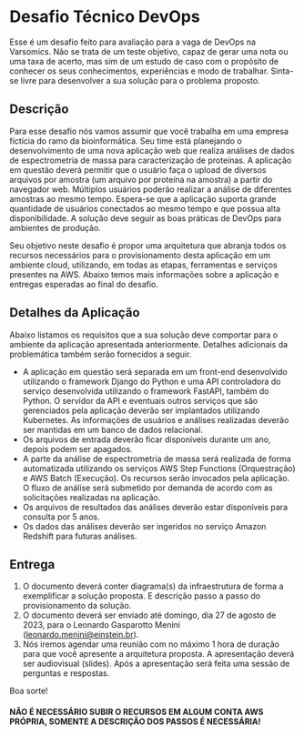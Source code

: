 # Desafio Técnico DevOps

Esse é um desafio feito para avaliação para a vaga de DevOps na Varsomics. Não se trata de um teste objetivo, capaz de gerar uma nota ou uma taxa de acerto, mas sim de um estudo de caso com o propósito de conhecer os seus conhecimentos, experiências e modo de trabalhar. Sinta-se livre para desenvolver a sua solução para o problema proposto.

## Descrição

Para esse desafio nós vamos assumir que você trabalha em uma empresa fictícia do ramo da bioinformática. Seu time está planejando o desenvolvimento de uma nova aplicação web que realiza análises de dados de espectrometria de massa para caracterização de proteínas. A aplicação em questão deverá permitir que o usuário faça o upload de diversos arquivos por amostra (um arquivo por proteína na amostra) a partir do navegador web. Múltiplos usuários poderão realizar a análise de diferentes amostras ao mesmo tempo. Espera-se que a aplicação suporta grande quantidade de usuários conectados ao mesmo tempo e que possua alta disponibilidade. A solução deve seguir as boas práticas de DevOps para ambientes de produção.

Seu objetivo neste desafio é propor uma arquitetura que abranja todos os recursos necessários para o provisionamento desta aplicação em um ambiente cloud, utilizando, em todas as etapas, ferramentas e serviços presentes na AWS. Abaixo temos mais informações sobre a aplicação e entregas esperadas ao final do desafio.

## Detalhes da Aplicação

Abaixo listamos os requisitos que a sua solução deve comportar para o ambiente da aplicação apresentada anteriormente. Detalhes adicionais da problemática também serão fornecidos a seguir.

- A aplicação em questão será separada em um front-end desenvolvido utilizando o framework Django do Python e uma API controladora do serviço desenvolvida utilizando o framework FastAPI, também do Python. O servidor da API e eventuais outros serviços que são gerenciados pela aplicação deverão ser implantados utilizando Kubernetes. As informações de usuários e análises realizadas deverão ser mantidas em um banco de dados relacional.
- Os arquivos de entrada deverão ficar disponíveis durante um ano, depois podem ser apagados.
- A parte da análise de espectrometria de massa será realizada de forma automatizada utilizando os serviços AWS Step Functions (Orquestração) e AWS Batch (Execução). Os recursos serão invocados pela aplicação. O fluxo de análise será submetido por demanda de acordo com as solicitações realizadas na aplicação.
- Os arquivos de resultados das análises deverão estar disponíveis para consulta por 5 anos.
- Os dados das análises deverão ser ingeridos no serviço Amazon Redshift para futuras análises.


## Entrega

1. O documento deverá conter diagrama(s) da infraestrutura de forma a exemplificar a solução proposta. E descrição passo a passo do provisionamento da solução.
2. O documento deverá ser enviado até domingo, dia 27 de agosto de 2023, para o Leonardo Gasparotto Menini (leonardo.menini@einstein.br). 
3. Nós iremos agendar uma reunião com no máximo 1 hora de duração para que você apresente a arquitetura proposta. A apresentação deverá ser audiovisual (slides). Após a apresentação será feita uma sessão de perguntas e respostas.


Boa sorte!

#### NÃO É NECESSÁRIO SUBIR O RECURSOS EM ALGUM CONTA AWS PRÓPRIA, SOMENTE A DESCRIÇÃO DOS PASSOS É NECESSÁRIA!
